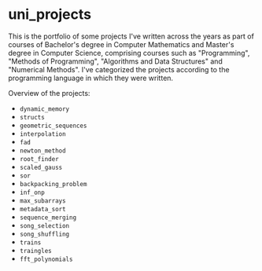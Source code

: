 # uni_projects

This is the portfolio of some projects I've written across the years as part of courses of Bachelor's degree in Computer Mathematics and Master's degree in Computer Science, comprising courses such as "Programming", "Methods of Programming", "Algorithms and Data Structures" and "Numerical Methods". I've categorized the projects according to the programming language in which they were written.

Overview of the projects:
* `dynamic_memory`
* `structs`
* `geometric_sequences`
* `interpolation`
* `fad`
* `newton_method`
* `root_finder`
* `scaled_gauss`
* `sor`
* `backpacking_problem`
* `inf_onp`
* `max_subarrays`
* `metadata_sort`
* `sequence_merging`
* `song_selection`
* `song_shuffling`
* `trains`
* `traingles`
* `fft_polynomials`

